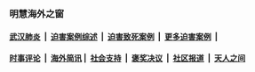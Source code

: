 
### 明慧海外之窗

####  [武汉肺炎](indexes/365.md?t=01070800) &nbsp;|&nbsp;  [迫害案例综述](indexes/328.md?t=01070800) &nbsp;|&nbsp; [迫害致死案例](indexes/277.md?t=01070800)  &nbsp;|&nbsp; [更多迫害案例](indexes/81.md?t=01070800)  &nbsp;|&nbsp; 
####  [时事评论](indexes/251.md?t=01070800) &nbsp;|&nbsp; [海外简讯](indexes/245.md?t=01070800)&nbsp;|&nbsp;  [社会支持](indexes/140.md?t=01070800) &nbsp;|&nbsp; [褒奖决议](indexes/282.md?t=01070800) &nbsp;|&nbsp; [社区报道](indexes/91.md?t=01070800)  &nbsp;|&nbsp; [天人之间](indexes/78.md?t=01070800) 

